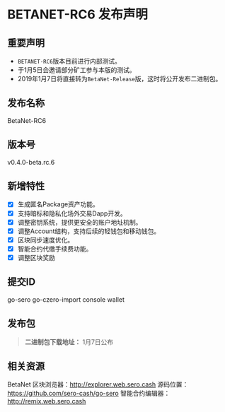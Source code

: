# BETANET-RC6 发布声明



## 重要声明

* `BETANET-RC6`版本目前进行内部测试。
* 于1月5日会邀请部分矿工参与本版的测试。
* 2019年1月7日将直接转为`BetaNet-Release`版，这时将公开发布二进制包。

## 发布名称

BetaNet-RC6

## 版本号

v0.4.0-beta.rc.6

## 新增特性

- [x] 生成匿名Package资产功能。
- [x] 支持暗标和隐私化场外交易Dapp开发。
- [x] 调整密钥系统，提供更安全的账户地址机制。
- [x] 调整Account结构，支持后续的轻钱包和移动钱包。
- [x] 区块同步速度优化。
- [x] 智能合约代缴手续费功能。
- [x] 调整区块奖励 

## 提交ID

go-sero 
go-czero-import 
console 
wallet 

## 发布包

> **二进制包下载地址：**
> 1月7日公布

## 相关资源

BetaNet 区块浏览器：http://explorer.web.sero.cash
源码位置：https://github.com/sero-cash/go-sero
智能合约编辑器：http://remix.web.sero.cash


